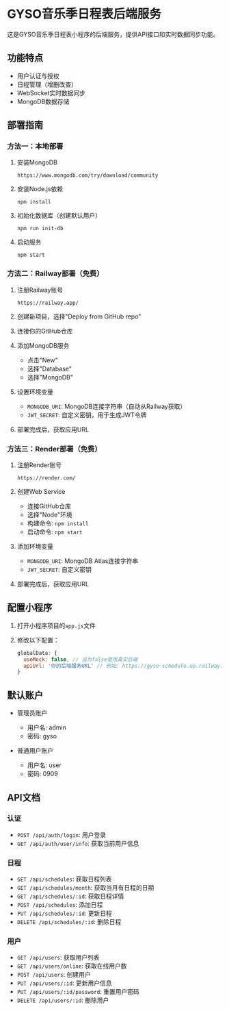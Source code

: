 # GYSO音乐季日程表后端服务

这是GYSO音乐季日程表小程序的后端服务，提供API接口和实时数据同步功能。

## 功能特点

- 用户认证与授权
- 日程管理（增删改查）
- WebSocket实时数据同步
- MongoDB数据存储

## 部署指南

### 方法一：本地部署

1. 安装MongoDB
   ```
   https://www.mongodb.com/try/download/community
   ```

2. 安装Node.js依赖
   ```
   npm install
   ```

3. 初始化数据库（创建默认用户）
   ```
   npm run init-db
   ```

4. 启动服务
   ```
   npm start
   ```

### 方法二：Railway部署（免费）

1. 注册Railway账号
   ```
   https://railway.app/
   ```

2. 创建新项目，选择"Deploy from GitHub repo"

3. 连接你的GitHub仓库

4. 添加MongoDB服务
   - 点击"New"
   - 选择"Database"
   - 选择"MongoDB"

5. 设置环境变量
   - `MONGODB_URI`: MongoDB连接字符串（自动从Railway获取）
   - `JWT_SECRET`: 自定义密钥，用于生成JWT令牌

6. 部署完成后，获取应用URL

### 方法三：Render部署（免费）

1. 注册Render账号
   ```
   https://render.com/
   ```

2. 创建Web Service
   - 连接GitHub仓库
   - 选择"Node"环境
   - 构建命令: `npm install`
   - 启动命令: `npm start`

3. 添加环境变量
   - `MONGODB_URI`: MongoDB Atlas连接字符串
   - `JWT_SECRET`: 自定义密钥

4. 部署完成后，获取应用URL

## 配置小程序

1. 打开小程序项目的`app.js`文件

2. 修改以下配置：
   ```javascript
   globalData: {
     useMock: false, // 设为false使用真实后端
     apiUrl: '你的后端服务URL' // 例如: https://gyso-schedule.up.railway.app/api
   }
   ```

## 默认账户

- 管理员账户
  - 用户名: admin
  - 密码: gyso

- 普通用户账户
  - 用户名: user
  - 密码: 0909

## API文档

### 认证

- `POST /api/auth/login`: 用户登录
- `GET /api/auth/user/info`: 获取当前用户信息

### 日程

- `GET /api/schedules`: 获取日程列表
- `GET /api/schedules/month`: 获取当月有日程的日期
- `GET /api/schedules/:id`: 获取日程详情
- `POST /api/schedules`: 添加日程
- `PUT /api/schedules/:id`: 更新日程
- `DELETE /api/schedules/:id`: 删除日程

### 用户

- `GET /api/users`: 获取用户列表
- `GET /api/users/online`: 获取在线用户数
- `POST /api/users`: 创建用户
- `PUT /api/users/:id`: 更新用户信息
- `PUT /api/users/:id/password`: 重置用户密码
- `DELETE /api/users/:id`: 删除用户 
